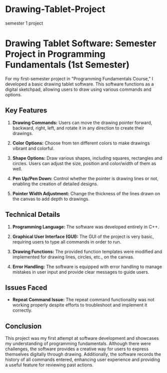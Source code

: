 # Drawing-Tablet-Project
semester 1 project 
# Drawing Tablet Software: Semester Project in Programming Fundamentals (1st Semester)

For my first-semester project in "Programming Fundamentals Course," I developed a basic drawing tablet software. This software functions as a digital sketchpad, allowing users to draw using various commands and options.

## Key Features

1. **Drawing Commands:** Users can move the drawing pointer forward, backward, right, left, and rotate it in any direction to create their drawings.

2. **Color Options:** Choose from ten different colors to make drawings vibrant and colorful.

3. **Shape Options:** Draw various shapes, including squares, rectangles and circles. Users can adjust the size, position and color/width of them as well.

4. **Pen Up/Pen Down:** Control whether the pointer is drawing lines or not, enabling the creation of detailed designs.

5. **Pointer Width Adjustment:** Change the thickness of the lines drawn on the canvas to add depth to drawings.

## Technical Details

1. **Programming Language:** The software was developed entirely in C++.

2. **Graphical User Interface (GUI):** The GUI of the project is very basic, requiring users to type all commands in order to run.

3. **Drawing Functions:** The provided function templates were modified and implemented for drawing lines, circles, etc., on the canvas.

4. **Error Handling:** The software is equipped with error handling to manage mistakes in user input and provide clear messages to guide users.

## Issues Faced

- **Repeat Command Issue:** The repeat command functionality was not working properly despite efforts to troubleshoot and implement it correctly.
  
## Conclusion

This project was my first attempt at software development and showcases my understanding of programming fundamentals. Although there were challenges, the software provides a creative way for users to express themselves digitally through drawing. Additionally, the software records the history of all commands entered, enhancing user experience and providing a useful feature for reviewing past actions.
